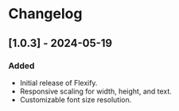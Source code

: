 # Changelog


## [1.0.3] - 2024-05-19
### Added
- Initial release of Flexify.
- Responsive scaling for width, height, and text.
- Customizable font size resolution.
